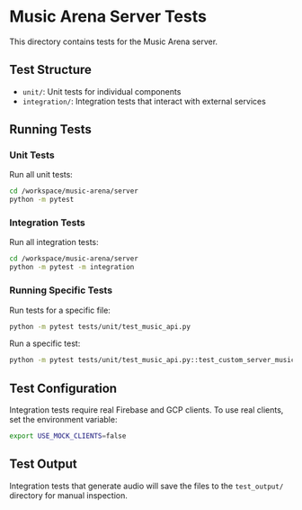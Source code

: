 # Music Arena Server Tests

This directory contains tests for the Music Arena server.

## Test Structure

- `unit/`: Unit tests for individual components
- `integration/`: Integration tests that interact with external services

## Running Tests

### Unit Tests

Run all unit tests:

```bash
cd /workspace/music-arena/server
python -m pytest
```

### Integration Tests

Run all integration tests:

```bash
cd /workspace/music-arena/server
python -m pytest -m integration
```

### Running Specific Tests

Run tests for a specific file:

```bash
python -m pytest tests/unit/test_music_api.py
```

Run a specific test:

```bash
python -m pytest tests/unit/test_music_api.py::test_custom_server_music_api_provider_validate_config
```

## Test Configuration

Integration tests require real Firebase and GCP clients. To use real clients, set the environment variable:

```bash
export USE_MOCK_CLIENTS=false
```

## Test Output

Integration tests that generate audio will save the files to the `test_output/` directory for manual inspection.